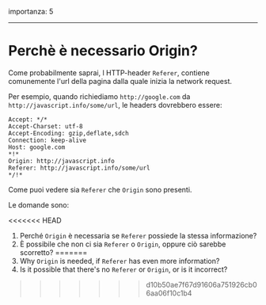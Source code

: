importanza: 5

---

# Perchè è necessario Origin?

Come probabilmente saprai, l HTTP-header `Referer`, contiene comunemente l'url della pagina dalla quale inizia la network request.

Per esempio, quando richiediamo `http://google.com` da `http://javascript.info/some/url`, le headers dovrebbero essere:

```
Accept: */*
Accept-Charset: utf-8
Accept-Encoding: gzip,deflate,sdch
Connection: keep-alive
Host: google.com
*!*
Origin: http://javascript.info
Referer: http://javascript.info/some/url
*/!*
```

Come puoi vedere sia `Referer` che `Origin` sono presenti.

Le domande sono:

<<<<<<< HEAD
1. Perché `Origin` è necessaria se `Referer` possiede la stessa informazione?
2. È possibile che non ci sia `Referer` o `Origin`, oppure ciò sarebbe scorretto?
=======
1. Why `Origin` is needed, if `Referer` has even more information?
2. Is it possible that there's no `Referer` or `Origin`, or is it incorrect?
>>>>>>> d10b50ae7f67d91606a751926cb06aa06f10c1b4
